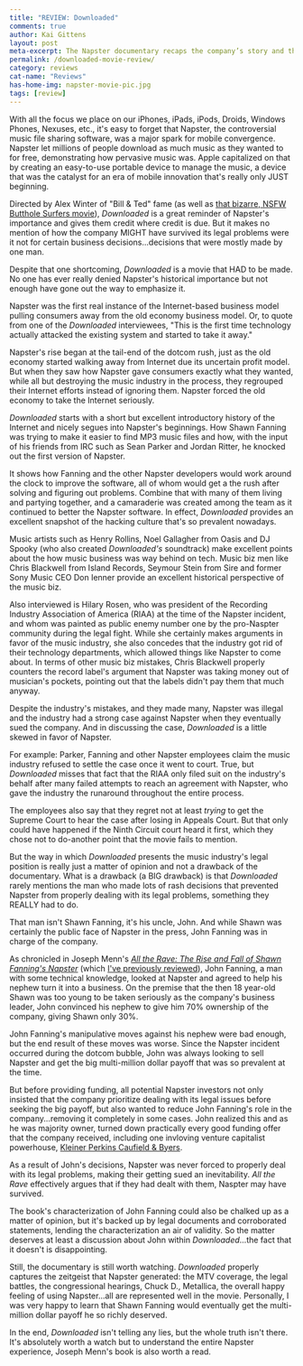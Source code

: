 ```yaml
---
title: "REVIEW: Downloaded"
comments: true
author: Kai Gittens
layout: post
meta-excerpt: The Napster documentary recaps the company’s story and the atmosphere it created, but it doesn't tell the whole story.
permalink: /downloaded-movie-review/
category: reviews
cat-name: "Reviews"
has-home-img: napster-movie-pic.jpg
tags: [review]
---
```

With all the focus we place on our iPhones, iPads, iPods, Droids, Windows Phones, Nexuses, etc., it's easy to forget that Napster, the controversial music file sharing software, was a major spark for mobile convergence. Napster let millions of people download as much music as they wanted to for free, demonstrating how pervasive music was.  Apple capitalized on that by creating an easy-to-use portable device to manage the music, a device that was the catalyst for an era of mobile innovation that's really only JUST beginning.

Directed by Alex Winter of "Bill & Ted" fame (as well as [that bizarre, NSFW Butthole Surfers movie](https://www.youtube.com/watch?v=dBLUrDOxVX4 "Watch Butthole Surfers 'Entering Texas Bar-B-Que Movie'")), *Downloaded* is a great reminder of Napster's importance and gives them credit where credit is due. But it makes no mention of how the company MIGHT have survived its legal problems were it not for certain business decisions...decisions that were mostly made by one man.

Despite that one shortcoming, *Downloaded* is a movie that HAD to be made. No one has ever really denied Napster's historical importance but not enough have gone out the way to emphasize it.

Napster was the first real instance of the Internet-based business model pulling consumers away from the old economy business model. Or, to quote from one of the *Downloaded* interviewees, "This is the first time technology actually attacked the existing system and started to take it away."

Napster's rise began at the tail-end of the dotcom rush, just as the old economy started walking away from Internet due its uncertain profit model. But when they saw how Napster gave consumers exactly what they wanted, while all but destroying the music industry in the process, they regrouped their Internet efforts instead of ignoring them. Napster forced the old economy to take the Internet seriously.

*Downloaded* starts with a short but excellent introductory history of the Internet and nicely segues into Napster's beginnings. How Shawn Fanning was trying to make it easier to find MP3 music files and how, with the input of his friends from IRC such as Sean Parker and Jordan Ritter, he knocked out the first version of Napster.

It shows how Fanning and the other Napster developers would work around the clock to improve the software, all of whom would get a the rush after solving and figuring out problems. Combine that with many of them living and partying together, and a camaraderie was created among the team as it continued to better the Napster software.  In effect, *Downloaded* provides an excellent snapshot of the hacking culture that's so prevalent nowadays.

Music artists such as Henry Rollins, Noel Gallagher from Oasis and DJ Spooky (who also created *Downloaded's* soundtrack) make excellent points about the how music business was way behind on tech. Music biz men like Chris Blackwell from Island Records, Seymour Stein from Sire and former Sony Music CEO Don Ienner provide an excellent historical perspective of the music biz. 

Also interviewed is Hilary Rosen, who was president of the Recording Industry Association of America (RIAA) at the time of the Napster incident, and whom was painted as public enemy number one by the pro-Naspter community during the legal fight. While she certainly makes arguments in favor of the music industry, she also concedes that the industry got rid of their technology departments, which allowed things like Napster to come about. In terms of other music biz mistakes, Chris Blackwell properly counters the record label's argument that Napster was taking money out of musician's pockets, pointing out that the labels didn't pay them that much anyway.

Despite the industry's mistakes, and they made many, Napster was illegal and the industry had a strong case against Napster when they eventually sued the company. And in discussing the case, *Downloaded* is a little skewed in favor of Napster.

For example: Parker, Fanning and other Napster employees claim the music industry refused to settle the case once it went to court. True, but *Downloaded* misses that fact that the RIAA only filed suit on the industry's behalf after many failed attempts to reach an agreement with Napster, who gave the industry the runaround throughout the entire process.

The employees also say that they regret not at least *trying* to get the Supreme Court to hear the case after losing in Appeals Court. But that only could have happened if the Ninth Circuit court heard it first, which they chose not to do-another point that the movie fails to mention.

But the way in which *Downloaded* presents the music industry's legal position is really just a matter of opinion and not a drawback of the documentary. What is a drawback (a BIG drawback) is that *Downloaded* rarely mentions the man who made lots of rash decisions that prevented Napster from properly dealing with its legal problems, something they REALLY had to do.

That man isn't Shawn Fanning, it's his uncle, John. And while Shawn was certainly the public face of Napster in the press, John Fanning was in charge of the company.

As chronicled in Joseph Menn's [*All the Rave: The Rise and Fall of Shawn Fanning's Napster*](http://www.amazon.com/gp/product/0609610937/ref=as_li_qf_sp_asin_il_tl?ie=UTF8&camp=1789&creative=9325&creativeASIN=0609610937&linkCode=as2&tag=kaidez-20 "Buy 'All The Rave' at amazon.com") (which [I've previously reviewed](/books-dotcom-rush/ "Read kaidez's review of 'All the Rave'")), John Fanning, a man with some technical knowledge, looked at Napster and agreed to help his nephew turn it into a business. On the premise that the then 18 year-old Shawn was too young to be taken seriously as the company's business leader, John convinced his nephew to give him 70% ownership of the company, giving Shawn only 30%.

John Fanning's manipulative moves against his nephew were bad enough, but the end result of these moves was worse. Since the Napster incident occurred during the dotcom bubble, John was always looking to sell Napster and get the big multi-million dollar payoff that was so prevalent at the time.

But before providing funding, all potential Napster investors not only insisted that the company prioritize dealing with its legal issues before seeking the big payoff, but also wanted to reduce John Fanning's role in the company...removing it completely in some cases. John realized this and as he was majority owner, turned down practically every good funding offer that the company received, including one invloving venture capitalist powerhouse, [Kleiner Perkins Caufield & Byers](http://www.kpcb.com/ "Visit the Kleiner Perkins Caufield & Byers").

As a result of John's decisions, Napster was never forced to properly deal with its legal problems, making their getting sued an inevitability. *All the Rave* effectively argues that if they had dealt with them, Naspter may have survived.

The book's characterization of John Fanning could also be chalked up as a matter of opinion, but it's backed up by legal documents and corroborated statements, lending the characterization an air of validity. So the matter deserves at least a discussion about John within *Downloaded*...the fact that it doesn't is disappointing.

Still, the documentary is still worth watching. *Downloaded* properly captures the zeitgeist that Napster generated: the MTV coverage, the legal battles, the congressional hearings, Chuck D., Metallica, the overall happy feeling of using Napster...all are represented well in the movie. Personally, I was very happy to learn that Shawn Fanning would eventually get the multi-million dollar payoff he so richly deserved.

In the end, *Downloaded* isn't telling any lies, but the whole truth isn't there. It's absolutely worth a watch but to understand the entire Napster experience, Joseph Menn's book is also worth a read.